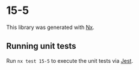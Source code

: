 # 15-5

This library was generated with [Nx](https://nx.dev).

## Running unit tests

Run `nx test 15-5` to execute the unit tests via [Jest](https://jestjs.io).

